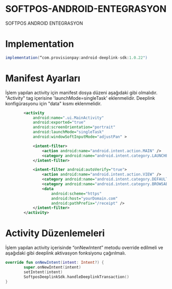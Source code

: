 # SOFTPOS-ANDROID-ENTEGRASYON
SOFTPOS ANDROID ENTEGRASYON

# Implementation

```groovy
implementation(“com.provisionpay:android-deeplink-sdk:1.0.22")
```
# Manifest Ayarları

İşlem yapılan activity için manifest dosya düzeni aşağıdaki gibi olmalıdır. 
"Activity" tag içerisine 'launchMode=singleTask' eklenmelidir.
Deeplink konfigürasyonu için "data" kısmı eklenmelidir.

```xml
        <activity
            android:name=".ui.MainActivity"
            android:exported="true"
            android:screenOrientation="portrait"
            android:launchMode="singleTask"
            android:windowSoftInputMode="adjustPan" >

            <intent-filter>
                <action android:name="android.intent.action.MAIN" />
                <category android:name="android.intent.category.LAUNCHER" />
            </intent-filter>

            <intent-filter android:autoVerify="true">
                <action android:name="android.intent.action.VIEW" />
                <category android:name="android.intent.category.DEFAULT" />
                <category android:name="android.intent.category.BROWSABLE" />
                <data  
                    android:scheme="https"
                    android:host="yourDomain.com"
                    android:pathPrefix="/receipt" />
            </intent-filter>
        </activity>
```

# Activity Düzenlemeleri

İşlem yapılan activity içerisinde “onNewIntent” metodu override edilmeli ve 
aşağıdaki gibi deeplink aktivasyon fonksiyonu çağırılmalı.

```kotlin
override fun onNewIntent(intent: Intent?) {
        super.onNewIntent(intent)
        setIntent(intent)
        SoftposDeeplinkSdk.handleDeeplinkTransaction()
}
```







